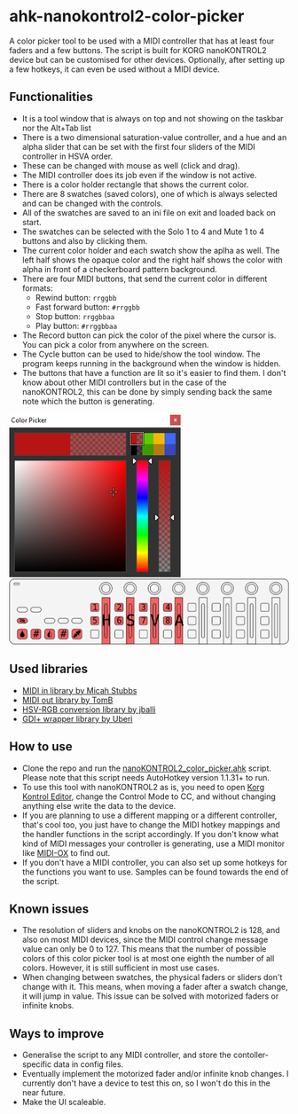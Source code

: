 # ahk-nanokontrol2-color-picker

A color picker tool to be used with a MIDI controller that has at least four faders and a few buttons. The script is built for KORG nanoKONTROL2 device but can be customised for other devices. Optionally, after setting up a few hotkeys, it can even be used without a MIDI device.

## Functionalities

- It is a tool window that is always on top and not showing on the taskbar nor the Alt+Tab list
- There is a two dimensional saturation-value controller, and a hue and an alpha slider that can be set with the first four sliders of the MIDI controller in HSVA order.
- These can be changed with mouse as well (click and drag).
- The MIDI controller does its job even if the window is not active.
- There is a color holder rectangle that shows the current color.
- There are 8 swatches (saved colors), one of which is always selected and can be changed with the controls.
- All of the swatches are saved to an ini file on exit and loaded back on start.
- The swatches can be selected with the Solo 1 to 4 and Mute 1 to 4 buttons and also by clicking them.
- The current color holder and each swatch show the aplha as well. The left half shows the opaque color and the right half shows the color with alpha in front of a checkerboard pattern background.
- There are four MIDI buttons, that send the current color in different formats:
  - Rewind button: `rrggbb`
  - Fast forward button: `#rrggbb`
  - Stop button: `rrggbbaa`
  - Play button: `#rrggbbaa`
- The Record button can pick the color of the pixel where the cursor is. You can pick a color from anywhere on the screen.
- The Cycle button can be used to hide/show the tool window. The program keeps running in the background when the window is hidden.
- The buttons that have a function are lit so it's easier to find them. I don't know about other MIDI controllers but in the case of the nanoKONTROL2, this can be done by simply sending back the same note which the button is generating.

![Tool window](./images/readme_tool_window_1.1.png)
![nanoKONTROL2](./images/readme_nano.svg)

## Used libraries

- [MIDI in library by Micah Stubbs](https://github.com/micahstubbs/midi4ahk)
- [MIDI out library by TomB](https://autohotkey.com/board/topic/17212-midi-output-from-ahk/)
- [HSV-RGB conversion library by jballi](https://www.autohotkey.com/boards/viewtopic.php?t=30908)
- [GDI+ wrapper library by Uberi](https://github.com/Uberi/Canvas-AHK)

## How to use

- Clone the repo and run the [nanoKONTROL2_color_picker.ahk](./nanoKONTROL2_color_picker.ahk) script.<br/>
  Please note that this script needs AutoHotkey version 1.1.31+ to run.<br/>
- To use this tool with nanoKONTROL2 as is, you need to open [Korg Kontrol Editor](https://www.korg.com/us/support/download/software/0/159/1354/), change the Control Mode to CC, and without changing anything else write the data to the device.<br/>
- If you are planning to use a different mapping or a different controller, that's cool too, you just have to change the MIDI hotkey mappings and the handler functions in the script accordingly. If you don't know what kind of MIDI messages your controller is generating, use a MIDI monitor like [MIDI-OX](http://www.midiox.com/) to find out.
- If you don't have a MIDI controller, you can also set up some hotkeys for the functions you want to use. Samples can be found towards the end of the script.

## Known issues

- The resolution of sliders and knobs on the nanoKONTROL2 is 128, and also on most MIDI devices, since the MIDI control change message value can only be 0 to 127. This means that the number of possible colors of this color picker tool is at most one eighth the number of all colors. However, it is still sufficient in most use cases.
- When changing between swatches, the physical faders or sliders don't change with it. This means, when moving a fader after a swatch change, it will jump in value. This issue can be solved with motorized faders or infinite knobs.

## Ways to improve

- Generalise the script to any MIDI controller, and store the contoller-specific data in config files.
- Eventually implement the motorized fader and/or infinite knob changes. I currently don't have a device to test this on, so I won't do this in the near future.
- Make the UI scaleable.
